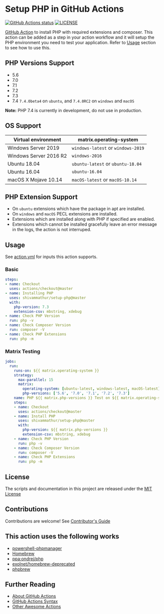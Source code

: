 # Setup PHP in GitHub Actions

<p align="left">
  <a href="https://github.com/shivammathur/setup-php"><img alt="GitHub Actions status" src="https://github.com/shivammathur/setup-php/workflows/Main%20workflow/badge.svg"></a>
  <a href="https://github.com/shivammathur/setup-php/blob/master/LICENSE"><img alt="LICENSE" src="https://img.shields.io/badge/license-MIT-428f7e.svg"></a>
</p>

[GitHub Action](https://github.com/features/actions) to install PHP with required extensions and composer. This action can be added as a step in your action workflow and it will setup the PHP environment you need to test your application. Refer to [Usage](#usage) section to see how to use this.

## PHP Versions Support
- 5.6
- 7.0
- 7.1
- 7.2
- 7.3
- 7.4 `7.4.0beta4` on `ubuntu`, and `7.4.0RC2` on `windows` and `macOS`

**Note:** PHP 7.4 is currently in development, do not use in production.

## OS Support

|Virtual environment|matrix.operating-system|
|--- |--- |
|Windows Server 2019|`windows-latest` or `windows-2019`|
|Windows Server 2016 R2|`windows-2016`|
|Ubuntu 18.04|`ubuntu-latest` or `ubuntu-18.04`|
|Ubuntu 16.04|`ubuntu-16.04`|
|macOS X Mojave 10.14|`macOS-latest` or `macOS-10.14`|


## PHP Extension Support
- On `ubuntu` extensions which have the package in apt are installed.
- On `windows` and `macOS` PECL extensions are installed.
- Extensions which are installed along with PHP if specified are enabled.
- Extensions which cannot be installed gracefully leave an error message in the logs, the action is not interruped.

## Usage

See [action.yml](action.yml) for inputs this action supports.

### Basic

```yaml
steps:
- name: Checkout
  uses: actions/checkout@master
- name: Installing PHP
  uses: shivammathur/setup-php@master
  with:
    php-version: 7.3
    extension-csv: mbstring, xdebug
- name: Check PHP Version
  run: php -v
- name: Check Composer Version
  run: composer -V
- name: Check PHP Extensions
  run: php -m
```

### Matrix Testing

```yaml
jobs:
  run:    
    runs-on: ${{ matrix.operating-system }}
    strategy:
      max-parallel: 15
      matrix:
        operating-system: [ubuntu-latest, windows-latest, macOS-latest]
        php-versions: ['5.6', '7.0', '7.1', '7.2', '7.3']
    name: PHP ${{ matrix.php-versions }} Test on ${{ matrix.operating-system }}
    steps:
    - name: Checkout
      uses: actions/checkout@master
    - name: Install PHP
      uses: shivammathur/setup-php@master
      with:
        php-version: ${{ matrix.php-versions }}
        extension-csv: mbstring, xdebug
    - name: Check PHP Version
      run: php -v
    - name: Check Composer Version
      run: composer -V
    - name: Check PHP Extensions
      run: php -m           

```

## License

The scripts and documentation in this project are released under the [MIT License](LICENSE)

## Contributions

Contributions are welcome!  See [Contributor's Guide](docs/contributors.md)

## This action uses the following works

- [powershell-phpmanager](https://github.com/mlocati/powershell-phpmanager)
- [Homebrew](https://brew.sh/)
- [ppa:ondrej/php](https://launchpad.net/~ondrej/+archive/ubuntu/php)
- [exolnet/homebrew-deprecated](https://github.com/eXolnet/homebrew-deprecated)
- [phpbrew](https://github.com/phpbrew/phpbrew)

## Further Reading

- [About GitHub Actions](https://github.com/features/actions)
- [GitHub Actions Syntax](https://help.github.com/en/articles/workflow-syntax-for-github-actions)
- [Other Awesome Actions](https://github.com/sdras/awesome-actions)
